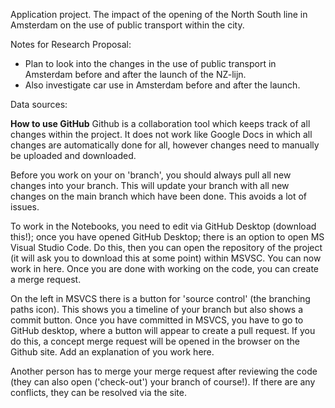Application project.
The impact of the opening of the North South line in Amsterdam on the use of public transport within the city.

Notes for Research Proposal:
- Plan to look into the changes in the use of public transport in Amsterdam before and after the launch of the NZ-lijn.
- Also investigate car use in Amsterdam before and after the launch.

Data sources: 

**How to use GitHub**
Github is a collaboration tool which keeps track of all changes within the project. It does not work like Google Docs in which all changes are automatically done for all, however changes need to manually be uploaded and downloaded.

Before you work on your on 'branch', you should always pull all new changes into your branch. This will update your branch with all new changes on the main branch which have been done. This avoids a lot of issues.

To work in the Notebooks, you need to edit via GitHub Desktop (download this!); once you have opened GitHub Desktop; there is an option to open MS Visual Studio Code. Do this, then you can open the repository of the project (it will ask you to download this at some point) within MSVSC. You can now work in here. Once you are done with working on the code, you can create a merge request. 

On the left in MSVCS there is a button for 'source control' (the branching paths icon). This shows you a timeline of your branch but also shows a commit button. Once you have committed in MSVCS, you have to go to GitHub desktop, where a button will appear to create a pull request. If you do this, a concept merge request will be opened in the browser on the Github site. Add an explanation of you work here.

Another person has to merge your merge request after reviewing the code (they can also open ('check-out') your branch of course!). If there are any conflicts, they can be resolved via the site.